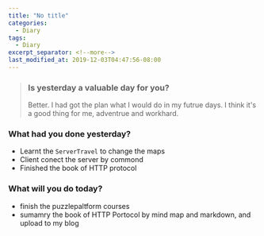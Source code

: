 ```yaml
---
title: "No title"
categories:
  - Diary
tags:
  - Diary
excerpt_separator: <!--more-->
last_modified_at: 2019-12-03T04:47:56-08:00
---
```

> ### Is yesterday a valuable day for you?
> Better. I had got the plan what I would do in my futrue days. I think it's a good thing for me, adventrue and workhard.
<!--more-->


### What had you done yesterday?

* Learnt the `ServerTravel` to change the maps
* Client conect the server by commond
* Finished the book of HTTP protocol

### What will you do today?

- finish the puzzlepaltform courses
- sumamry the book of HTTP Portocol by mind map and markdown, and upload to my blog
